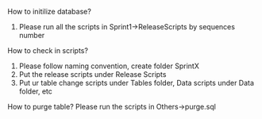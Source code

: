 How to initilize database?
1) Please run all the scripts in Sprint1->ReleaseScripts by sequences number

How to check in scripts?
1) Please follow naming convention, create folder SprintX
2) Put the release scripts under Release Scripts
3) Put ur table change scripts under Tables folder, Data scripts under Data folder, etc

How to purge table?
Please run the scripts in Others->purge.sql
